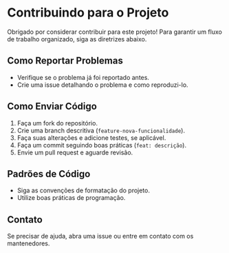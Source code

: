 # Contribuindo para o Projeto

Obrigado por considerar contribuir para este projeto! Para garantir um fluxo de trabalho organizado, siga as diretrizes abaixo.

## Como Reportar Problemas
- Verifique se o problema já foi reportado antes.
- Crie uma issue detalhando o problema e como reproduzi-lo.

## Como Enviar Código
1. Faça um fork do repositório.
2. Crie uma branch descritiva (`feature-nova-funcionalidade`).
3. Faça suas alterações e adicione testes, se aplicável.
4. Faça um commit seguindo boas práticas (`feat: descrição`).
5. Envie um pull request e aguarde revisão.

## Padrões de Código
- Siga as convenções de formatação do projeto.
- Utilize boas práticas de programação.

## Contato
Se precisar de ajuda, abra uma issue ou entre em contato com os mantenedores.

